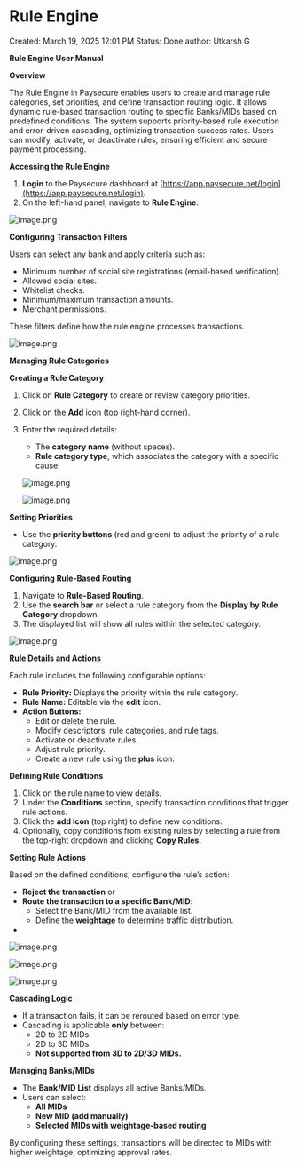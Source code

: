# Rule Engine

Created: March 19, 2025 12:01 PM
Status: Done
author: Utkarsh G

**Rule Engine User Manual**

**Overview**

The Rule Engine in Paysecure enables users to create and manage rule categories, set priorities, and define transaction routing logic. It allows dynamic rule-based transaction routing to specific Banks/MIDs based on predefined conditions. The system supports priority-based rule execution and error-driven cascading, optimizing transaction success rates. Users can modify, activate, or deactivate rules, ensuring efficient and secure payment processing.

**Accessing the Rule Engine**

1. **Login** to the Paysecure dashboard at [https://app.paysecure.net/login](https://app.paysecure.net/login).
2. On the left-hand panel, navigate to **Rule Engine**.

![image.png](/img/reimage.png)

**Configuring Transaction Filters**

Users can select any bank and apply criteria such as:

- Minimum number of social site registrations (email-based verification).
- Allowed social sites.
- Whitelist checks.
- Minimum/maximum transaction amounts.
- Merchant permissions.

These filters define how the rule engine processes transactions.

![image.png](/img/reimage%201.png)

**Managing Rule Categories**

**Creating a Rule Category**

1. Click on **Rule Category** to create or review category priorities.
2. Click on the **Add** icon (top right-hand corner).
3. Enter the required details:
    - The **category name** (without spaces).
    - **Rule category type**, which associates the category with a specific cause.
    
    ![image.png](/img/reimage%202.png)
    
    ![image.png](/img/reimage%203.png)
    

**Setting Priorities**

- Use the **priority buttons** (red and green) to adjust the priority of a rule category.

![image.png](/img/reimage%204.png)

**Configuring Rule-Based Routing**

1. Navigate to **Rule-Based Routing**.
2. Use the **search bar** or select a rule category from the **Display by Rule Category** dropdown.
3. The displayed list will show all rules within the selected category.

![image.png](/img/reimage%205.png)

**Rule Details and Actions**

Each rule includes the following configurable options:

- **Rule Priority:** Displays the priority within the rule category.
- **Rule Name:** Editable via the **edit** icon.
- **Action Buttons:**
    - Edit or delete the rule.
    - Modify descriptors, rule categories, and rule tags.
    - Activate or deactivate rules.
    - Adjust rule priority.
    - Create a new rule using the **plus** icon.

**Defining Rule Conditions**

1. Click on the rule name to view details.
2. Under the **Conditions** section, specify transaction conditions that trigger rule actions.
3. Click the **add icon** (top right) to define new conditions.
4. Optionally, copy conditions from existing rules by selecting a rule from the top-right dropdown and clicking **Copy Rules**.

**Setting Rule Actions**

Based on the defined conditions, configure the rule’s action:

- **Reject the transaction** or
- **Route the transaction to a specific Bank/MID**:
    - Select the Bank/MID from the available list.
    - Define the **weightage** to determine traffic distribution.
- 

![image.png](/img/reimage%206.png)

![image.png](/img/reimage%207.png)

![image.png](/img/reimage%208.png)

**Cascading Logic**

- If a transaction fails, it can be rerouted based on error type.
- Cascading is applicable **only** between:
    - 2D to 2D MIDs.
    - 2D to 3D MIDs.
    - **Not supported from 3D to 2D/3D MIDs.**

**Managing Banks/MIDs**

- The **Bank/MID List** displays all active Banks/MIDs.
- Users can select:
    - **All MIDs**
    - **New MID (add manually)**
    - **Selected MIDs with weightage-based routing**

By configuring these settings, transactions will be directed to MIDs with higher weightage, optimizing approval rates.